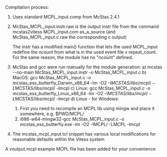 Compilation process:

1) Uses standard MCPL_input.comp from McStas 2.4.1

2) McStas_MCPL_input.instr.raw is the output instr file from the command
   mcstas2vitess MCPL_input.com as_a_source
   (and McStas_MCPL_input.c.raw the corresponding c output)

   The instr has a modified main() function that lets the used MCPL_input redefine the ncount from what is in the used 
   event file x repeat_count. For the same reason, the module has no "ncount" defined.

3) McStas and gcc were run manually for the module generation:
   a) mcstas --no-main McStas_MCPL_input.instr -o McStas_MCPL_input.c
   b) MacOS: gcc McStas_MCPL_input.c -o mcstas_ess_butterfly_Darwin_x86_64 -lm -O2 -I$MCSTAS/libs/mcpl/ -L$MCSTAS/libs/mcpl/ -lmcpl
   c) Linux: gcc McStas_MCPL_input.c -o mcstas_ess_butterfly_Linux_x86_64 -lm -O2 -I$MCSTAS/libs/mcpl/ -L$MCSTAS/libs/mcpl/ -lmcpl
   d) Linux - for Windows: 
      1. First you need to recompile an MCPL lib using mingw and place it somewhere, e.g. $PWD/MCPL/
      2. i686-w64-mingw32-gcc McStas_MCPL_input.c -o mcstas_ess_butterfly.exe -lm -O2 -IMCPL/ -LMCPL -lmcpl

4) The mcstas_mcpl_input.tcl snippet has various local modifications for reasonable defaults within the Vitess system

A voutput.mcpl example MCPL file has been added for your convenience